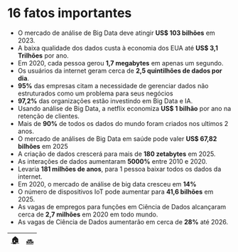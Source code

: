 # 16 fatos importantes

* O mercado de análise de Big Data deve atingir __US$ 103 bilhões__ em 2023. 
* A baixa qualidade dos dados custa à economia dos EUA até __US$ 3,1 Trilhões__ por ano.
* Em 2020, cada pessoa gerou __1,7 megabytes__ em apenas um segundo.
* Os usuários da internet geram cerca de __2,5 quintilhões de dados por dia__. 
* __95%__ das empresas citam a necessidade de gerenciar dados não estruturados como um problema para seus negócios
* __97,2%__ das organizações estão investindo em Big Data e IA.
* Usando análise de Big Data, a netflix economiza __US$ 1 bilhão__ por ano na retenção de clientes. 
* Mais de __90%__ de todos os dados do mundo foram criados nos ultimos 2 anos.
* O mercado de análises de Big Data em saúde pode valer __US$ 67,82 bilhões__ em 2025
* A criação de dados crescerá para mais de __180 zetabytes__ em 2025.
* As interações de dados aumentaram __5000%__ entre 2010 e 2020. 
* Levaria __181 milhões de anos__, para 1 pessoa baixar todos os dados da internet.
* Em 2020, o mercado de análise de big data cresceu em __14%__
* O número de dispositivos IoT pode aumentar para __41,6 bilhões__ em 2025.
* As vagas de empregos para funções em Ciência de Dados alcançaram cerca de __2,7 milhões__ em 2020 em todo mundo.
* As vagas de Ciência de Dados aumentarão em cerca de __28%__ até 2026. 

[🏠](/README.md) | [🔜](/1.%20O%20que%20%C3%A9%20Ci%C3%AAncia%20de%20Dados/02.%20Defini%C3%A7%C3%A3o%20de%20Ci%C3%AAncia%20de%20Dados.md)
-|-
